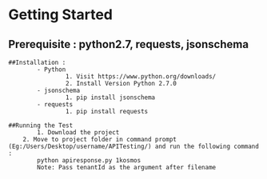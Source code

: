 # Getting Started 

## Prerequisite : python2.7, requests, jsonschema

	##Installation :
    		- Python
        			1. Visit https://www.python.org/downloads/
        			2. Install Version Python 2.7.0
    		- jsonschema
        			1. pip install jsonschema
    		- requests
        			1. pip install requests
        
	##Running the Test			
    		1. Download the project
		2. Move to project folder in command prompt (Eg:/Users/Desktop/username/APITesting/) and run the following command : 
    		python apiresponse.py 1kosmos
    		Note: Pass tenantId as the argument after filename

